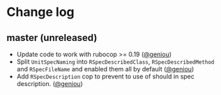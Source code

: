 # Change log

## master (unreleased)

* Update code to work with rubocop >= 0.19 ([@geniou][])
* Split `UnitSpecNaming` into `RSpecDescribedClass`, `RSpecDescribedMethod` and
  `RSpecFileName` and enabled them all by default ([@geniou][])
* Add `RSpecDescription` cop to prevent to use of should in spec
  description. ([@geniou][])

[@geniou]: https://github.com/geniou
